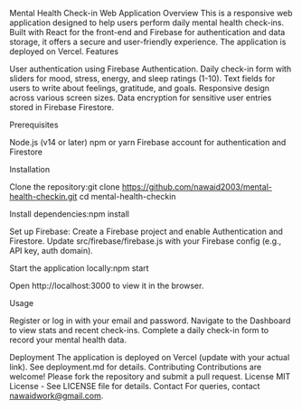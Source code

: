 Mental Health Check-in Web Application
Overview
This is a responsive web application designed to help users perform daily mental health check-ins. Built with React for the front-end and Firebase for authentication and data storage, it offers a secure and user-friendly experience. The application is deployed on Vercel.
Features

User authentication using Firebase Authentication.
Daily check-in form with sliders for mood, stress, energy, and sleep ratings (1-10).
Text fields for users to write about feelings, gratitude, and goals.
Responsive design across various screen sizes.
Data encryption for sensitive user entries stored in Firebase Firestore.

Prerequisites

Node.js (v14 or later)
npm or yarn
Firebase account for authentication and Firestore

Installation

Clone the repository:git clone https://github.com/nawaid2003/mental-health-checkin.git
cd mental-health-checkin

Install dependencies:npm install

Set up Firebase:
Create a Firebase project and enable Authentication and Firestore.
Update src/firebase/firebase.js with your Firebase config (e.g., API key, auth domain).

Start the application locally:npm start

Open http://localhost:3000 to view it in the browser.

Usage

Register or log in with your email and password.
Navigate to the Dashboard to view stats and recent check-ins.
Complete a daily check-in form to record your mental health data.

Deployment
The application is deployed on Vercel (update with your actual link). See deployment.md for details.
Contributing
Contributions are welcome! Please fork the repository and submit a pull request.
License
MIT License - See LICENSE file for details.
Contact
For queries, contact nawaidwork@gmail.com.

